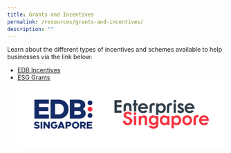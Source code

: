 ```yaml
---
title: Grants and Incentives
permalink: /resources/grants-and-incentives/
description: ""
---
```

Learn about the different types of incentives and schemes available to help businesses via the link below: 

- [EDB Incentives](https://www.edb.gov.sg/en/how-we-help/incentives-and-schemes.html)
- [ESG Grants](https://www.enterprisesg.gov.sg/financial-assistance/grants)
![EDB Singapore and Enterprise Singapore logos](/images/Logos/600x192%20edb%20&%20esg%20logo.png)